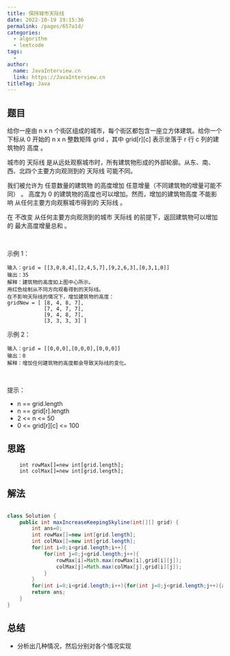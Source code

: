 ```yaml
---
title: 保持城市天际线
date: 2022-10-19 19:15:36
permalink: /pages/657a1d/
categories:
  - algorithm
  - leetcode
tags:
  - 
author: 
  name: JavaInterview.cn
  link: https://JavaInterview.cn
titleTag: Java
---
```



## 题目

给你一座由 n x n 个街区组成的城市，每个街区都包含一座立方体建筑。给你一个下标从 0 开始的 n x n 整数矩阵 grid ，其中 grid[r][c] 表示坐落于 r 行 c 列的建筑物的 高度 。

城市的 天际线 是从远处观察城市时，所有建筑物形成的外部轮廓。从东、南、西、北四个主要方向观测到的 天际线 可能不同。

我们被允许为 任意数量的建筑物 的高度增加 任意增量（不同建筑物的增量可能不同） 。 高度为 0 的建筑物的高度也可以增加。然而，增加的建筑物高度 不能影响 从任何主要方向观察城市得到的 天际线 。

在 不改变 从任何主要方向观测到的城市 天际线 的前提下，返回建筑物可以增加的 最大高度增量总和 。

 

示例 1：

    
    输入：grid = [[3,0,8,4],[2,4,5,7],[9,2,6,3],[0,3,1,0]]
    输出：35
    解释：建筑物的高度如上图中心所示。
    用红色绘制从不同方向观看得到的天际线。
    在不影响天际线的情况下，增加建筑物的高度：
    gridNew = [ [8, 4, 8, 7],
                [7, 4, 7, 7],
                [9, 4, 8, 7],
                [3, 3, 3, 3] ]
示例 2：

    输入：grid = [[0,0,0],[0,0,0],[0,0,0]]
    输出：0
    解释：增加任何建筑物的高度都会导致天际线的变化。
 

提示：

- n == grid.length
- n == grid[r].length
- 2 <= n <= 50
- 0 <= grid[r][c] <= 100



## 思路

        int rowMax[]=new int[grid.length];
        int colMax[]=new int[grid.length];

## 解法
```java

class Solution {
    public int maxIncreaseKeepingSkyline(int[][] grid) {
        int ans=0;
        int rowMax[]=new int[grid.length];
        int colMax[]=new int[grid.length];
        for(int i=0;i<grid.length;i++){
            for(int j=0;j<grid.length;j++){
                rowMax[i]=Math.max(rowMax[i],grid[i][j]);
                colMax[j]=Math.max(colMax[j],grid[i][j]);
            }
        }
        for(int i=0;i<grid.length;i++){for(int j=0;j<grid.length;j++){ans+=Math.min(rowMax[i],colMax[j])-grid[i][j];}}
        return ans;
    }
}
```

## 总结

- 分析出几种情况，然后分别对各个情况实现 
